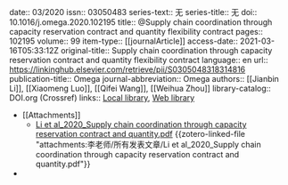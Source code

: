 date:: 03/2020
issn:: 03050483
series-text:: 无
series-title:: 无
doi:: 10.1016/j.omega.2020.102195
title:: @Supply chain coordination through capacity reservation contract and quantity flexibility contract
pages:: 102195
volume:: 99
item-type:: [[journalArticle]]
access-date:: 2021-03-16T05:33:12Z
original-title:: Supply chain coordination through capacity reservation contract and quantity flexibility contract
language:: en
url:: https://linkinghub.elsevier.com/retrieve/pii/S0305048318314816
publication-title:: Omega
journal-abbreviation:: Omega
authors:: [[Jianbin Li]], [[Xiaomeng Luo]], [[Qifei Wang]], [[Weihua Zhou]]
library-catalog:: DOI.org (Crossref)
links:: [Local library](zotero://select/library/items/JN3WR8R3), [Web library](https://www.zotero.org/users/7215072/items/JN3WR8R3)

- [[Attachments]]
	- [Li et al_2020_Supply chain coordination through capacity reservation contract and quantity.pdf](zotero://select/library/items/36B9JPCJ) {{zotero-linked-file "attachments:李老师/所有发表文章/Li et al_2020_Supply chain coordination through capacity reservation contract and quantity.pdf"}}
-